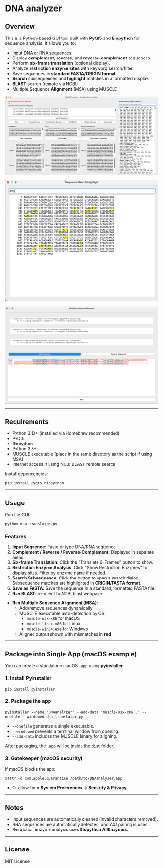 # DNA analyzer

## Overview

This is a Python-based GUI tool built with **PyQt5** and **Biopython** for sequence analysis. It allows you to:

- Input DNA or RNA sequences.
- Display **complement**, **reverse**, and **reverse-complement** sequences.
- Perform **six-frame translation** (optional display).
- Analyze **restriction enzyme sites** with keyword search/filter.
- Save sequences in **standard FASTA/ORIGIN format**.
- **Search** subsequences and **highlight** matches in a formatted display.
- **BLAST** search (remote via NCBI)
- Multiple Sequence **Alignment** (MSA) using MUSCLE

![GUI](https://raw.githubusercontent.com/zhaoshuoxp/DNAanalyzer/refs/heads/main//screenshot1.png)

![GUI](https://raw.githubusercontent.com/zhaoshuoxp/DNAanalyzer/refs/heads/main/screenshot2.png)

![GUI](https://raw.githubusercontent.com/zhaoshuoxp/DNAanalyzer/refs/heads/main/screenshot3.png)

------

## Requirements

- Python 3.10+ (installed via Homebrew recommended)
- PyQt5
- Biopython
- Python 3.8+
- MUSCLE executable (place in the same directory as the script if using MSA)
- Internet access if using NCBI BLAST remote search

Install dependencies:

```
pip install pyqt5 biopython
```

------

## Usage

Run the GUI:

```
python dna_translator.py
```

### Features

1. **Input Sequence**: Paste or type DNA/RNA sequence.
2. **Complement / Reverse / Reverse-Complement**: Displayed in separate areas.
3. **Six-frame Translation**: Click the "Translate 6-Frames" button to show.
4. **Restriction Enzyme Analysis**: Click "Show Restriction Enzymes" to display sites. Filter by enzyme name if needed.
5. **Search Subsequence**: Click the button to open a search dialog. Subsequence matches are highlighted in **ORIGIN/FASTA format**.
6. **Save as FASTA**: Save the sequence in a standard, formatted FASTA file.
7. **Run BLAST**: re-direct to NCBI blast webpage.
- **Run Multiple Sequence Alignment (MSA)**:
  - Add/remove sequences dynamically
  - MUSCLE executable auto-detection by OS:
    - `muscle-osx-x86` for macOS
    - `muscle-linux-x86` for Linux
    - `muscle-win64.exe` for Windows
  - Aligned output shown with mismatches in **red**

------

## Package into Single App (macOS example)

You can create a standalone macOS `.app` using **pyinstaller**.

### 1. Install PyInstaller

```
pip install pyinstaller
```

### 2. Package the app

```
pyinstaller --name "DNAanalyzer" --add-data "muscle-osx-x86:." --onefile --windowed dna_translator.py
```

- `--onefile` generates a single executable.
- `--windowed` prevents a terminal window from opening.
- `--add-data` includes the MUSCLE binary for aligning.

After packaging, the `.app` will be inside the `dist` folder.

### 3. Gatekeeper (macOS security)

If macOS blocks the app:

```
xattr -d com.apple.quarantine /path/to/DNAanalyzer.app
```

- Or allow from **System Preferences → Security & Privacy**.

------

## Notes

- Input sequences are automatically cleaned (invalid characters removed).
- RNA sequences are automatically detected, and A:U pairing is used.
- Restriction enzyme analysis uses **Biopython AllEnzymes**.

------

## License

MIT License